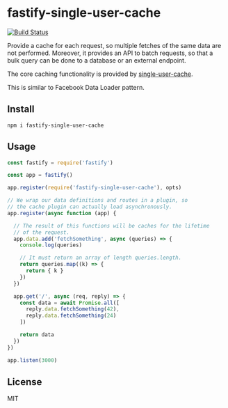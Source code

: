 # fastify-single-user-cache

[![Build
Status](https://travis-ci.com/mcollina/fastify-single-user-cache.svg?branch=master)](https://travis-ci.com/mcollina/fastify-single-user-cache)

Provide a cache for each request, so multiple fetches of the same data
are not performed. Moreover, it provides an API to batch requests, so
that a bulk query can be done to a database or an external endpoint.

The core caching functionality is provided by
[single-user-cache](http://npm.im/single-user-cache).

This is similar to Facebook Data Loader pattern.

## Install

```
npm i fastify-single-user-cache
```

## Usage

```js
const fastify = require('fastify')

const app = fastify()

app.register(require('fastify-single-user-cache'), opts)

// We wrap our data definitions and routes in a plugin, so
// the cache plugin can actually load asynchronously.
app.register(async function (app) {

  // The result of this functions will be caches for the lifetime
  // of the request.
  app.data.add('fetchSomething', async (queries) => {
    console.log(queries)

    // It must return an array of length queries.length.
    return queries.map((k) => {
      return { k }
    })
  })

  app.get('/', async (req, reply) => {
    const data = await Promise.all([
      reply.data.fetchSomething(42),
      reply.data.fetchSomething(24)
    ])

    return data
  })
})

app.listen(3000)
```

## License

MIT
